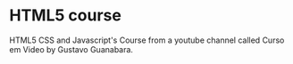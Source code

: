 # HTML5 course
HTML5 CSS and Javascript's Course from a youtube channel called Curso em Video by Gustavo Guanabara.
